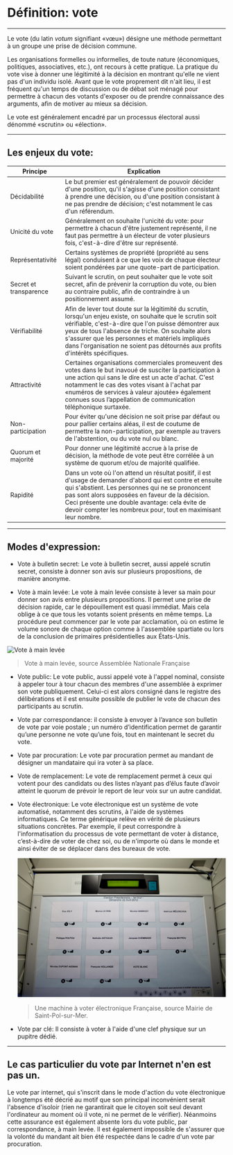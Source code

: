 # Définition: vote
---

Le vote (du latin _*votum*_ signifiant «vœu») désigne une méthode permettant à un groupe une prise de décision commune. 

Les organisations formelles ou informelles, de toute nature (économiques, politiques, associatives, etc.), ont recours à cette pratique. La pratique du vote vise à donner une légitimité à la décision en montrant qu'elle ne vient pas d'un individu isolé. Avant que le vote proprement dit n'ait lieu, il est fréquent qu'un temps de discussion ou de débat soit ménagé pour permettre à chacun des votants d'exposer ou de prendre connaissance des arguments, afin de motiver au mieux sa décision.

Le vote est généralement encadré par un processus électoral aussi dénommé «scrutin» ou «élection».

---

## Les enjeux du vote: 

| Principe | Explication |
|------------------------|----------------------------------------------------------------------------------------------------------------------------------------------------------------------------------------------------------------------------------------------------------------------------------------------------------------------------------------------------------------|
| Décidabilité | Le but premier est généralement de pouvoir décider d'une position, qu'il s'agisse d'une position consistant à prendre une décision, ou d'une position consistant à ne pas prendre de décision; c'est notamment le cas d'un référendum. |
| Unicité du vote | Généralement on souhaite l'unicité du vote: pour permettre à chacun d'être justement représenté, il ne faut pas permettre à un électeur de voter plusieurs fois, c'est-à-dire d'être sur représenté. |
| Représentativité | Certains systèmes de propriété (propriété au sens légal) conduisent à ce que les voix de chaque électeur soient pondérées par une quote-part de participation. |
| Secret et transparence | Suivant le scrutin, on peut souhaiter que le vote soit secret, afin de prévenir la corruption du vote, ou bien au contraire public, afin de contraindre à un positionnement assumé. |
| Vérifiabilité | Afin de lever tout doute sur la légitimité du scrutin, lorsqu'un enjeu existe, on souhaite que le scrutin soit vérifiable, c'est-à-dire que l'on puisse démontrer aux yeux de tous l'absence de triche. On souhaite alors s'assurer que les personnes et matériels impliqués dans l'organisation ne soient pas détournés aux profits d'intérêts spécifiques. |
| Attractivité | Certaines organisations commerciales promeuvent des votes dans le but inavoué de susciter la participation à une action qui sans le dire est un acte d'achat. C'est notamment le cas des votes visant à l'achat par «numéros de services à valeur ajoutée» également connues sous l’appellation de communication téléphonique surtaxée. |
| Non-participation | Pour éviter qu'une décision ne soit prise par défaut ou pour pallier certains aléas, il est de coutume de permettre la non-participation, par exemple au travers de l'abstention, ou du vote nul ou blanc. |
| Quorum et majorité | Pour donner une légitimité accrue à la prise de décision, la méthode de vote peut être corrélée à un système de quorum et/ou de majorité qualifiée. |
| Rapidité | Dans un vote où l'on attend un résultat positif, il est d'usage de demander d'abord qui est contre et ensuite qui s'abstient. Les personnes qui ne se prononcent pas sont alors supposées en faveur de la décision. Ceci présente une double avantage: cela évite de devoir compter les nombreux pour, tout en maximisant leur nombre. |

---

## Modes d'expression: 

* Vote à bulletin secret: Le vote à bulletin secret, aussi appelé scrutin secret, consiste à donner son avis sur plusieurs propositions, de manière anonyme. 

* Vote à main levée: 
Le vote à main levée consiste à lever sa main pour donner son avis entre plusieurs propositions. Il permet une prise de décision rapide, car le dépouillement est quasi immédiat. Mais cela oblige à ce que tous les votants soient présents en même temps. La procédure peut commencer par le vote par acclamation, où on estime le volume sonore de chaque option comme à l'assemblée spartiate ou lors de la conclusion de primaires présidentielles aux États-Unis.

![Vote à main levée](../../images/vote-main-levée.jpg)
>
> Vote à main levée, source Assemblée Nationale Française

* Vote public:
Le vote public, aussi appelé vote à l'appel nominal, consiste à appeler tour à tour chacun des membres d'une assemblée à exprimer son vote publiquement. Celui-ci est alors consigné dans le registre des délibérations et il est ensuite possible de publier le vote de chacun des participants au scrutin.

* Vote par correspondance:
il consiste à envoyer à l’avance son bulletin de vote par voie postale ; un numéro d’identification permet de garantir qu’une personne ne vote qu’une fois, tout en maintenant le secret du vote.

* Vote par procuration: Le vote par procuration permet au mandant de désigner un mandataire qui ira voter à sa place. 

* Vote de remplacement:
Le vote de remplacement permet à ceux qui votent pour des candidats ou des listes n’ayant pas d’élus faute d’avoir atteint le quorum de prévoir le report de leur voix sur un autre candidat.

* Vote électronique:
Le vote électronique est un système de vote automatisé, notamment des 
scrutins, à l'aide de systèmes informatiques. Ce terme générique relève en vérité de plusieurs situations concrètes. Par exemple, il peut correspondre à l'informatisation du processus de vote permettant de voter à distance, c’est-à-dire de voter de chez soi, ou de n'importe où dans le monde et ainsi éviter de se déplacer dans des bureaux de vote.

    ![Une machine à voter électronique Française](../../images/vote-electronique-france.jpg)
    >
    > Une machine à voter électronique Française, source Mairie de Saint-Pol-sur-Mer.

* Vote par clé: 
Il consiste à voter à l'aide d'une clef physique sur un pupitre dédié.

---

## Le cas particulier du vote par Internet n'en est pas un.
Le vote par internet, qui s'inscrit dans le mode d'action du vote électronique à longtemps été décrié au motif que son principal inconvénient serait l'absence d'isoloir (rien ne garantirait que le citoyen soit seul devant l'ordinateur au moment où il vote, ni ne permet de le vérifier). Néanmoins cette assurance est également absente lors du vote public, par correspondance, à main levée. Il est également impossible de s'assurer que la volonté du mandant ait bien été respectée dans le cadre d'un vote par procuration.
